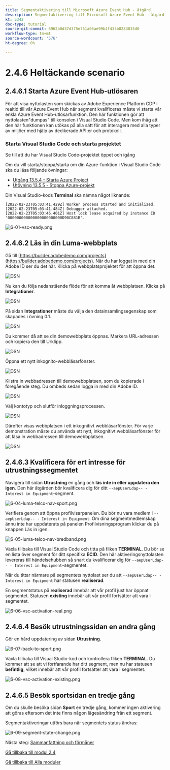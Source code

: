 ```yaml
---
title: Segmentaktivering till Microsoft Azure Event Hub - åtgärd
description: Segmentaktivering till Microsoft Azure Event Hub - åtgärd
kt: 5342
doc-type: tutorial
source-git-commit: 6962a0d37d375e751a05ae99b4f433b0283835d0
workflow-type: tm+mt
source-wordcount: '576'
ht-degree: 0%

---
```


# 2.4.6 Heltäckande scenario

## 2.4.6.1 Starta Azure Event Hub-utlösaren

För att visa nyttolasten som skickas av Adobe Experience Platform CDP i realtid till vår Azure Event Hub när segment kvalificeras måste vi starta vår enkla Azure Event Hub-utlösarfunktion. Den här funktionen gör att nyttolasten&quot;dumpas&quot; till konsolen i Visual Studio Code. Men kom ihåg att den här funktionen kan utökas på alla sätt för att interagera med alla typer av miljöer med hjälp av dedikerade API:er och protokoll.

### Starta Visual Studio Code och starta projektet

Se till att du har Visual Studio Code-projektet öppet och igång

Om du vill starta/stoppa/starta om din Azure-funktion i Visual Studio Code ska du läsa följande övningar:

- [Utgång 13.5.4 - Starta Azure Project](./ex5.md)
- [Utövning 13.5.5 - Stoppa Azure-projekt](./ex5.md)

Din Visual Studio-kods **Terminal** ska nämna något liknande:

```code
[2022-02-23T05:03:41.429Z] Worker process started and initialized.
[2022-02-23T05:03:41.484Z] Debugger attached.
[2022-02-23T05:03:46.401Z] Host lock lease acquired by instance ID '000000000000000000000000D90C881B'.
```

![6-01-vsc-ready.png](./images/vsc31.png)

## 2.4.6.2 Läs in din Luma-webbplats

Gå till [https://builder.adobedemo.com/projects](https://builder.adobedemo.com/projects). När du har loggat in med din Adobe ID ser du det här. Klicka på webbplatsprojektet för att öppna det.

![DSN](./../../../modules/gettingstarted/gettingstarted/images/web8.png)

Nu kan du följa nedanstående flöde för att komma åt webbplatsen. Klicka på **Integrationer**.

![DSN](./../../../modules/gettingstarted/gettingstarted/images/web1.png)

På sidan **Integrationer** måste du välja den datainsamlingsegenskap som skapades i övning 0.1.

![DSN](./../../../modules/gettingstarted/gettingstarted/images/web2.png)

Du kommer då att se din demowebbplats öppnas. Markera URL-adressen och kopiera den till Urklipp.

![DSN](./../../../modules/gettingstarted/gettingstarted/images/web3.png)

Öppna ett nytt inkognito-webbläsarfönster.

![DSN](./../../../modules/gettingstarted/gettingstarted/images/web4.png)

Klistra in webbadressen till demowebbplatsen, som du kopierade i föregående steg. Du ombeds sedan logga in med din Adobe ID.

![DSN](./../../../modules/gettingstarted/gettingstarted/images/web5.png)

Välj kontotyp och slutför inloggningsprocessen.

![DSN](./../../../modules/gettingstarted/gettingstarted/images/web6.png)

Därefter visas webbplatsen i ett inkognitivt webbläsarfönster. För varje demonstration måste du använda ett nytt, inkognitivt webbläsarfönster för att läsa in webbadressen till demowebbplatsen.

![DSN](./../../../modules/gettingstarted/gettingstarted/images/web7.png)

## 2.4.6.3 Kvalificera för ert intresse för utrustningssegmentet

Navigera till sidan **Utrustning** en gång och **läs inte in eller uppdatera den igen**. Den här åtgärden bör kvalificera dig för ditt `--aepUserLdap-- - Interest in Equipment`-segment.

![6-04-luma-telco-nav-sport.png](./images/luma1.png)

Verifiera genom att öppna profilvisarpanelen. Du bör nu vara medlem i `--aepUserLdap-- - Interest in Equipment`. Om dina segmentmedlemskap ännu inte har uppdaterats på panelen Profilvisningsprogram klickar du på knappen Läs in igen.

![6-05-luma-telco-nav-bredband.png](./images/luma2.png)

Växla tillbaka till Visual Studio Code och titta på fliken **TERMINAL**. Du bör se en lista över segment för ditt specifika **ECID**. Den här aktiveringsnyttolasten levereras till händelsehubben så snart du kvalificerar dig för `--aepUserLdap-- - Interest in Equipment`-segmentet.

När du tittar närmare på segmentets nyttolast ser du att `--aepUserLdap-- - Interest in Equipment` har statusen **realiserad**.

En segmentstatus på **realiserad** innebär att vår profil just har öppnat segmentet. Statusen **existing** innebär att vår profil fortsätter att vara i segmentet.

![6-06-vsc-activation-real.png](./images/luma3.png)

## 2.4.6.4 Besök utrustningssidan en andra gång

Gör en hård uppdatering av sidan **Utrustning**.

![6-07-back-to-sport.png](./images/luma1.png)

Växla tillbaka till Visual Studio-kod och kontrollera fliken **TERMINAL**. Du kommer att se att vi fortfarande har ditt segment, men nu har statusen **befintlig**, vilket innebär att vår profil fortsätter att vara i segmentet.

![6-08-vsc-activation-existing.png](./images/luma4.png)

## 2.4.6.5 Besök sportsidan en tredje gång

Om du skulle besöka sidan **Sport** en tredje gång, kommer ingen aktivering att göras eftersom det inte finns någon lägesändring från ett segment.

Segmentaktiveringar utförs bara när segmentets status ändras:

![6-09-segment-state-change.png](./images/6-09-segment-state-change.png)

Nästa steg: [Sammanfattning och förmåner](./summary.md)

[Gå tillbaka till modul 2.4](./segment-activation-microsoft-azure-eventhub.md)

[Gå tillbaka till Alla moduler](./../../../overview.md)
